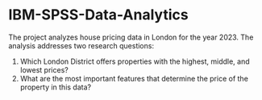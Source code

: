 # IBM-SPSS-Data-Analytics
 The project analyzes house pricing data in London for the year 2023. The analysis addresses two research questions:  
 1. Which London District offers properties with the highest, middle, and lowest prices?
 2. What are the most important features that determine the price of the property in this data? 
